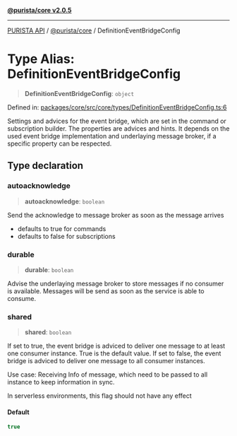 [**@purista/core v2.0.5**](../README.md)

***

[PURISTA API](../../../packages.md) / [@purista/core](../README.md) / DefinitionEventBridgeConfig

# Type Alias: DefinitionEventBridgeConfig

> **DefinitionEventBridgeConfig**: `object`

Defined in: [packages/core/src/core/types/DefinitionEventBridgeConfig.ts:6](https://github.com/puristajs/purista/blob/master/packages/core/src/core/types/DefinitionEventBridgeConfig.ts#L6)

Settings and advices for the event bridge, which are set in the command or subscription builder.
The properties are advices and hints.
It depends on the used event bridge implementation and underlaying message broker, if a specific property can be respected.

## Type declaration

### autoacknowledge

> **autoacknowledge**: `boolean`

Send the acknowledge to message broker as soon as the message arrives
- defaults to true for commands
- defaults to false for subscriptions

### durable

> **durable**: `boolean`

Advise the underlaying message broker to store messages if no consumer is available.
Messages will be send as soon as the service is able to consume.

### shared

> **shared**: `boolean`

If set to true, the event bridge is adviced to deliver one message to at least one consumer instance.
True is the default value.
If set to false, the event bridge is adviced to deliver one message to all consumer instances.

Use case: Receiving Info of message, which need to be passed to all instance to keep information in sync.

In serverless environments, this flag should not have any effect

#### Default

```ts
true
```

